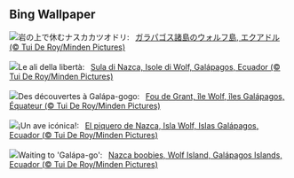 ## Bing Wallpaper
![](https://www.bing.com/th?id=OHR.NazcaBooby_JA-JP5706861733_UHD.jpg&w=1000)岩の上で休むナスカカツオドリ:&nbsp;&ensp;[ガラパゴス諸島のウォルフ島, エクアドル (© Tui De Roy/Minden Pictures)](https://www.bing.com/th?id=OHR.NazcaBooby_JA-JP5706861733_UHD.jpg)
<br><br/>
![](https://www.bing.com/th?id=OHR.NazcaBooby_IT-IT8043395751_UHD.jpg&w=1000)Le ali della libertà:&nbsp;&ensp;[Sula di Nazca, Isole di Wolf, Galápagos, Ecuador (© Tui De Roy/Minden Pictures)](https://www.bing.com/th?id=OHR.NazcaBooby_IT-IT8043395751_UHD.jpg)
<br><br/>
![](https://www.bing.com/th?id=OHR.NazcaBooby_FR-FR8760221120_UHD.jpg&w=1000)Des découvertes à Galápa-gogo:&nbsp;&ensp;[Fou de Grant, île Wolf, îles Galápagos, Équateur (© Tui De Roy/Minden Pictures)](https://www.bing.com/th?id=OHR.NazcaBooby_FR-FR8760221120_UHD.jpg)
<br><br/>
![](https://www.bing.com/th?id=OHR.NazcaBooby_ES-ES8963082511_UHD.jpg&w=1000)¡Un ave icónica!:&nbsp;&ensp;[El piquero de Nazca, Isla Wolf, Islas Galápagos, Ecuador (© Tui De Roy/Minden Pictures)](https://www.bing.com/th?id=OHR.NazcaBooby_ES-ES8963082511_UHD.jpg)
<br><br/>
![](https://www.bing.com/th?id=OHR.NazcaBooby_EN-GB8876355438_UHD.jpg&w=1000)Waiting to 'Galápa-go':&nbsp;&ensp;[Nazca boobies, Wolf Island, Galápagos Islands, Ecuador (© Tui De Roy/Minden Pictures)](https://www.bing.com/th?id=OHR.NazcaBooby_EN-GB8876355438_UHD.jpg)
<br><br/>
